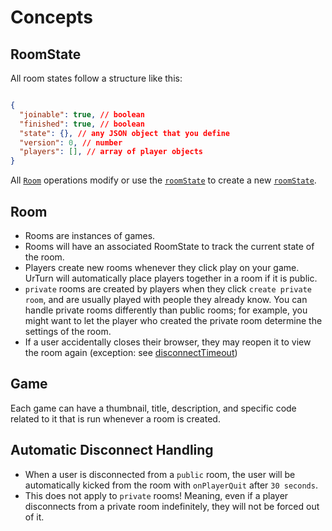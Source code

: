 # Concepts

## RoomState

All room states follow a structure like this:

```json

{
  "joinable": true, // boolean
  "finished": true, // boolean
  "state": {}, // any JSON object that you define
  "version": 0, // number
  "players": [], // array of player objects
}

```

All [`Room`](#room) operations modify or use the [`roomState`](/docs/API/backend#roomstate) to create a new [`roomState`](/docs/API/backend#roomstate).

## Room

- Rooms are instances of games.
- Rooms will have an associated RoomState to track the current state of the room.
- Players create new rooms whenever they click play on your game. UrTurn will automatically place players together in a room if it is public.
- `private` rooms are created by players when they click `create private room`, and are usually played with people they already know. You can handle private rooms differently than public rooms; for example, you might want to let the player who created the private room determine the settings of the room.
- If a user accidentally closes their browser, they may reopen it to view the room again (exception: see [disconnectTimeout](/docs/Introduction/Concepts#automatic-disconnect-handling))

## Game

Each game can have a thumbnail, title, description, and specific code related to it that is run whenever a room is created.

## Automatic Disconnect Handling

- When a user is disconnected from a `public` room, the user will be automatically kicked from the room with `onPlayerQuit` after `30 seconds`.
- This does not apply to `private` rooms! Meaning, even if a player disconnects from a private room indefinitely, they will not be forced out of it.
